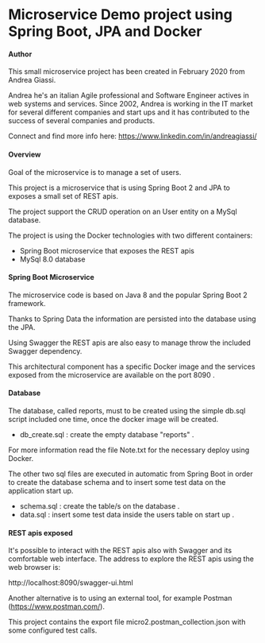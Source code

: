 # Microservice Demo project using Spring Boot, JPA and Docker

#### Author
This small microservice project has been created in February 2020 from Andrea Giassi.

Andrea he's an italian Agile professional and Software Engineer actives in web systems and services.
Since 2002, Andrea is working in the IT market for several different companies and start ups and it has contributed
 to the success of several companies and products.

Connect and find more info here:
https://www.linkedin.com/in/andreagiassi/

#### Overview
Goal of the microservice is to manage a set of users.

This project is a microservice that is using Spring Boot 2 and JPA to exposes a small set of REST apis.

The project support the CRUD operation on an User entity on a MySql database.

The project is using the Docker technologies with two different containers:
* Spring Boot microservice that exposes the REST apis
* MySql 8.0 database

#### Spring Boot Microservice
The microservice code is based on Java 8 and the popular Spring Boot 2 framework.

Thanks to Spring Data the information are persisted into the database using the JPA.

Using Swagger the REST apis are also easy to manage throw the included Swagger dependency.

This architectural component has a specific Docker image and the services exposed
 from the microservice are available on the port 8090 .

#### Database
The database, called reports, must to be created using the simple db.sql script included one time,
 once the docker image will be created.

* db_create.sql : create the empty database "reports" . 

For more information read the file Note.txt for the necessary deploy using Docker.

The other two sql files are executed in automatic from Spring Boot in order to create the database schema and to
 insert some test data on the application start up.

* schema.sql : create the table/s on the database .
* data.sql : insert some test data inside the users table on start up .

#### REST apis exposed
It's possible to interact with the REST apis also with Swagger and its comfortable web interface.
The address to explore the REST apis using the web browser is:

http://localhost:8090/swagger-ui.html

Another alternative is to using an external tool, for example Postman (https://www.postman.com/).

This project contains the export file micro2.postman_collection.json with some configured test calls.
